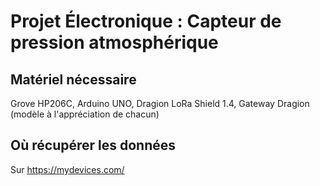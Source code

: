 # Projet Électronique : Capteur de pression atmosphérique

## Matériel nécessaire

Grove HP206C, Arduino UNO, Dragion LoRa Shield 1.4, Gateway Dragion (modèle à l'appréciation de chacun)

## Où récupérer les données

Sur https://mydevices.com/
